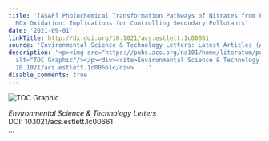 ```yaml
---
title: '[ASAP] Photochemical Transformation Pathways of Nitrates from Photocatalytic
  NOx Oxidation: Implications for Controlling Secondary Pollutants'
date: '2021-09-01'
linkTitle: http://dx.doi.org/10.1021/acs.estlett.1c00661
source: 'Environmental Science & Technology Letters: Latest Articles (ACS Publications)'
description: '<p><img src="https://pubs.acs.org/na101/home/literatum/publisher/achs/journals/content/estlcu/0/estlcu.ahead-of-print/acs.estlett.1c00661/20210901/images/medium/ez1c00661_0005.gif"
  alt="TOC Graphic"/></p><div><cite>Environmental Science & Technology Letters</cite></div><div>DOI:
  10.1021/acs.estlett.1c00661</div> ...'
disable_comments: true
---
```

<p><img src="https://pubs.acs.org/na101/home/literatum/publisher/achs/journals/content/estlcu/0/estlcu.ahead-of-print/acs.estlett.1c00661/20210901/images/medium/ez1c00661_0005.gif" alt="TOC Graphic"/></p><div><cite>Environmental Science & Technology Letters</cite></div><div>DOI: 10.1021/acs.estlett.1c00661</div> ...